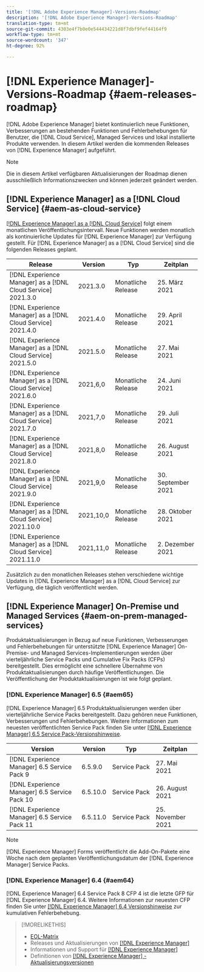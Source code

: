 ```yaml
---
title: '[!DNL Adobe Experience Manager]-Versions-Roadmap'
description: '[!DNL Adobe Experience Manager]-Versions-Roadmap'
translation-type: tm+mt
source-git-commit: 4303e4f7b0e0e544434221d8f7dbf9fef44164f9
workflow-type: tm+mt
source-wordcount: '347'
ht-degree: 92%

---
```



# [!DNL Experience Manager]-Versions-Roadmap {#aem-releases-roadmap}

[!DNL Adobe Experience Manager] bietet kontinuierlich neue Funktionen, Verbesserungen an bestehenden Funktionen und Fehlerbehebungen für Benutzer, die [!DNL Cloud Service], Managed Services und lokal installierte Produkte verwenden. In diesem Artikel werden die kommenden Releases von [!DNL Experience Manager] aufgeführt.

>[!NOTE]
>
>Die in diesem Artikel verfügbaren Aktualisierungen der Roadmap dienen ausschließlich Informationszwecken und können jederzeit geändert werden.

## [!DNL Experience Manager] as a [!DNL Cloud Service] {#aem-as-cloud-service}

[[!DNL Experience Manager]  as a  [!DNL Cloud Service]](https://experienceleague.adobe.com/docs/experience-manager-cloud-service/release-notes/home.html?lang=de) folgt einem monatlichen Veröffentlichungsintervall. Neue Funktionen werden monatlich als kontinuierliche Updates für [!DNL Experience Manager] zur Verfügung gestellt. Für [!DNL Experience Manager] as a [!DNL Cloud Service] sind die folgenden Releases geplant.

| Release | Version | Typ | Zeitplan |
|---|---|---|---|
| [!DNL Experience Manager] as a [!DNL Cloud Service] 2021.3.0 | 2021.3.0 | Monatliche Release | 25. März 2021 |
| [!DNL Experience Manager] as a [!DNL Cloud Service] 2021.4.0 | 2021.4.0 | Monatliche Release | 29. April 2021 |
| [!DNL Experience Manager] as a [!DNL Cloud Service] 2021.5.0 | 2021.5.0 | Monatliche Release | 27. Mai 2021 |
| [!DNL Experience Manager] as a [!DNL Cloud Service] 2021.6.0 | 2021,6,0 | Monatliche Release | 24. Juni 2021 |
| [!DNL Experience Manager] as a [!DNL Cloud Service] 2021.7.0 | 2021,7,0 | Monatliche Release | 29. Juli 2021 |
| [!DNL Experience Manager] as a [!DNL Cloud Service] 2021.8.0 | 2021,8,0 | Monatliche Release | 26. August 2021 |
| [!DNL Experience Manager] as a [!DNL Cloud Service] 2021.9.0 | 2021,9,0 | Monatliche Release | 30. September 2021 |
| [!DNL Experience Manager] as a [!DNL Cloud Service] 2021.10.0 | 2021,10,0 | Monatliche Release | 28. Oktober 2021 |
| [!DNL Experience Manager] as a [!DNL Cloud Service] 2021.11.0 | 2021,11,0 | Monatliche Release | 2. Dezember 2021 |

Zusätzlich zu den monatlichen Releases stehen verschiedene wichtige Updates in [!DNL Experience Manager] as a [!DNL Cloud Service] zur Verfügung, die täglich veröffentlicht werden.

## [!DNL Experience Manager] On-Premise und Managed Services {#aem-on-prem-managed-services}

Produktaktualisierungen in Bezug auf neue Funktionen, Verbesserungen und Fehlerbehebungen für unterstützte [!DNL Experience Manager] On-Premise- und Managed Services-Implementierungen werden über vierteljährliche Service Packs und Cumulative Fix Packs (CFPs) bereitgestellt. Dies ermöglicht eine schnellere Übernahme von Produktaktualisierungen durch häufige Veröffentlichungen. Die Veröffentlichung der Produktaktualisierungen ist wie folgt geplant.

### [!DNL Experience Manager] 6.5 {#aem65}

[!DNL Experience Manager] 6.5 Produktaktualisierungen werden über vierteljährliche Service Packs bereitgestellt. Dazu gehören neue Funktionen, Verbesserungen und Fehlerbehebungen. Weitere Informationen zum neuesten veröffentlichten Service Pack finden Sie unter [[!DNL Experience Manager] 6.5 Service Pack-Versionshinweise](https://experienceleague.adobe.com/docs/experience-manager-65/release-notes/service-pack/sp-release-notes.html?lang=de).

| Version | Version | Typ | Zeitplan |
|---|---|---|---|
| [!DNL Experience Manager] 6.5 Service Pack 9 | 6.5.9.0 | Service Pack | 27. Mai 2021 |
| [!DNL Experience Manager] 6.5 Service Pack 10 | 6.5.10.0 | Service Pack | 26. August 2021 |
| [!DNL Experience Manager] 6.5 Service Pack 11 | 6.5.11.0 | Service Pack | 25. November 2021 |

>[!NOTE]
>
>[!DNL Experience Manager] Forms veröffentlicht die Add-On-Pakete eine Woche nach dem geplanten Veröffentlichungsdatum der [!DNL Experience Manager] Service Packs.

### [!DNL Experience Manager] 6.4 {#aem64}

[!DNL Experience Manager] 6.4 Service Pack 8 CFP 4 ist die letzte GFP für  [!DNL Experience Manager] 6.4. Weitere Informationen zur neuesten CFP finden Sie unter  [[!DNL Experience Manager] 6.4 Versionshinweise](https://experienceleague.adobe.com/docs/experience-manager-64/release-notes/cfp-release-notes.html?lang=de) zur kumulativen Fehlerbehebung.

>[!MORELIKETHIS]
>
>* [EOL-Matrix](https://helpx.adobe.com/de/support/programs/eol-matrix.html)
>* Releases und Aktualisierungen von [[!DNL Experience Manager] ](https://experienceleague.adobe.com/docs/experience-manager-release-information/aem-release-updates/aem-releases-updates.html?lang=de)
>* Informationen und Support für [[!DNL Experience Manager] ](https://experienceleague.adobe.com/docs/experience-manager-cloud-service.html?lang=de)
>* Definitionen von [[!DNL Experience Manager] -Aktualisierungsversionen](/help/update-release-vehicle-definitions.md)

